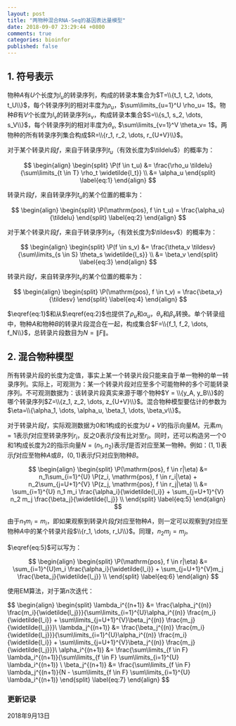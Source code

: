 ```yaml
---
layout: post
title: "两物种混合RNA-Seq的基因表达量模型"
date: 2018-09-07 23:29:44 +0800
comments: true
categories: bioinfor
published: false
---
```


<script type="text/x-mathjax-config">
MathJax.Hub.Config({
TeX: { equationNumbers: { autoNumber: "AMS" } }
});
</script>

$$
\newcommand{\tildelu}{\widetilde{l_u}}
$$

$$
\newcommand{\tildesv}{\widetilde{l_v}}
$$

$$
\newcommand{\P}{\mathrm{P}}
$$

## 1. 符号表示 ##

物种$A$有$U$个长度为$l_u$的转录序列，构成的转录本集合为$T=\\{t_1, t_2, \dots, t_U\\}$，每个转录序列的相对丰度为$\rho_u$，$\sum\limits_{u=1}^U \rho_u= 1$。物种$B$有$V$个长度为$l_v$的转录序列$s_v$，构成转录本集合$S=\\{s_1, s_2, \dots, s_V\\}$，每个转录序列的相对丰度为$\theta_v$, $\sum\limits_{v=1}^V \theta_v= 1$。两物种的所有转录序列集合构成$R=\\{r_1, r_2, \dots, r_{U+V}\\}$。

<!--more-->

对于某个转录片段$f$，来自于转录序列$t_u$（有效长度为$\tildelu$）的概率为：

$$
\begin{align}
\begin{split}
\P(f \in t_u) &= \frac{\rho_u \tildelu}{\sum\limits_{t \in T} \rho_t \widetilde{l_t}} \\
&= \alpha_u
\end{split}
\label{eq:1}
\end{align}
$$

转录片段$f$，来自转录序列$t_u$的某个位置的概率为：

$$
\begin{align}
\begin{split}
\P(\mathrm{pos}, f \in t_u) = \frac{\alpha_u}{\tildelu}
\end{split}
\label{eq:2}
\end{align}
$$


对于某个转录片段$f$，来自于转录序列$s_v$（有效长度为$\tildesv$）的概率为：

$$
\begin{align}
\begin{split}
\P(f \in s_v) &= \frac{\theta_v \tildesv}{\sum\limits_{s \in S} \theta_s \widetilde{l_s}} \\
&= \beta_v
\end{split}
\label{eq:3}
\end{align}
$$

转录片段$f$，来自转录序列$t_v$的某个位置的概率为：

$$
\begin{align}
\begin{split}
\P(\mathrm{pos}, f \in t_v) = \frac{\beta_v}{\tildesv}
\end{split}
\label{eq:4}
\end{align}
$$


$\eqref{eq:1}$和从$\eqref{eq:2}$也提供了$\rho_u$和$\alpha_u$，$\theta_v$和$\beta_v$转换。单个转录组中，物种$A$和物种$B$的转录片段混合在一起，构成集合$F=\\{f_1, f_2, \dots, f_N\\}$，总转录片段数目为$N=\|F\|$。

## 2. 混合物种模型 ##

所有转录片段的长度为定值，事实上某一个转录片段只能来自于单一物种的单一转录序列。实际上，可观测为：某一个转录片段对应至多个可能物种的多个可能转录序列。不可观测数据为：该转录片段真实来源于哪个物种$Y = \\{y_A, y_B\\}$的哪个转录序列$Z=\\{z_1, z_2, \dots, z_{U+V}\\}$。混合物种模型要估计的参数为$\eta=\\{\alpha_1, \dots, \alpha_u, \beta_1, \dots, \beta_v\\}$。

对于转录片段$f$，实际观测数据为$0$和$1$构成的长度为$U+V$的指示向量$M$。元素$m_i=1$表示$f$对应至转录序列$r_i$，反之$0$表示$f$没有比对至$r_i$。同时，还可以构造另一个$0$和$1$构成长度为$2$的指示向量$N=(n_1, n_2)$表示$f$是否对应至某一物种。例如：$(1, 1)$表示$f$对应至物种$A$或$B$，$(0, 1)$表示$f$只对应到物种$B$。

$$
\begin{align}
\begin{split}
\P(\mathrm{pos}, f \in r|\eta) &= n_1\sum_{i=1}^{U} \P(z_i, \mathrm{pos}, f \in r_i|\eta) + n_2\sum_{j=U+1}^{V} \P(z_j, \mathrm{pos}, f \in r_j|\eta) \\
&= \sum_{i=1}^{U} n_1 m_i \frac{\alpha_i}{\widetilde{l_i}} + \sum_{j=U+1}^{V} n_2 m_j \frac{\beta_j}{\widetilde{l_j}} \\
\end{split}
\label{eq:5}
\end{align}
$$

由于$n_1 m_i = m_i$，即如果观察到转录片段$f$对应至物种$A$，则一定可以观察到$f$对应至物种$A$中的某个转录片段$\\{r_1, \dots, r_U\\}$。同理，$n_2 m_j = m_j$。

$\eqref{eq:5}$可以写为：

$$
\begin{align}
\begin{split}
\P(\mathrm{pos}, f \in r|\eta) &= \sum_{i=1}^{U}m_i \frac{\alpha_i}{\widetilde{l_i}} + \sum_{j=U+1}^{V}m_j \frac{\beta_j}{\widetilde{l_j}} \\
\end{split}
\label{eq:6}
\end{align}
$$

使用EM算法，对于第$n$次迭代：

$$
\begin{align}
\begin{split}
\lambda_i^{(n+1)} &= \frac{\alpha_j^{(n)} \frac{m_i}{\widetilde{l_j}}}{\sum\limits_{i=1}^{U}\alpha_i^{(n)} \frac{m_i}{\widetilde{l_i}} + \sum\limits_{j=U+1}^{V}\beta_j^{(n)} \frac{m_j}{\widetilde{l_j}}}\\
\lambda_j^{(n+1)} &= \frac{\beta_j^{(n)} \frac{m_i}{\widetilde{l_j}}}{\sum\limits_{i=1}^{U}\alpha_i^{(n)} \frac{m_i}{\widetilde{l_i}} + \sum\limits_{j=U+1}^{V}\beta_j^{(n)} \frac{m_j}{\widetilde{l_j}}}\\
\alpha_i^{(n+1)} &= \frac{\sum\limits_{f \in F} \lambda_i^{(n+1)}{\sum\limits_{f \in F} \sum\limits_{i=1}^{U} \lambda_i^{(n+1)} \\
\beta_j^{(n+1)} &= \frac{\sum\limits_{f \in F} \lambda_j^{(n+1)}{N - \sum\limits_{f \in F} \sum\limits_{i=1}^{U} \lambda_i^{(n+1)}
\end{split}
\label{eq:7}
\end{align}
$$


### 更新记录 ###

2018年9月13日

